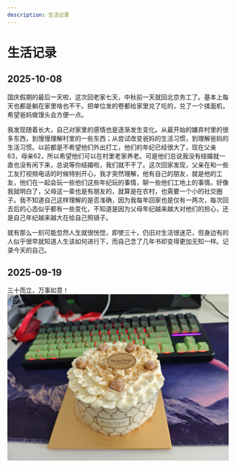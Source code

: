 ```yaml
---
description: 生活记录
---
```


# 生活记录

## 2025-10-08

国庆假期的最后一天啦，这次回老家七天，中秋前一天就回北京务工了。基本上每天也都是躺在家里啥也不干。把单位发的卷都给家里兑了吃的，兑了一个揉面机，希望爸妈做馒头会方便一点。

我发现随着长大，自己对家里的感情也是逐渐发生变化。从最开始的嫌弃村里的很多东西，到慢慢理解村里的一些东西；从尝试改变爸妈的生活习惯，到理解爸妈的生活习惯。以前都是不希望他们外出打工，他们的年纪已经很大了，现在父亲63，母亲62，所以希望他们可以在村里老家养老。可是他们总说我没有结婚就一直也没有闲下来，总说等你结婚啦，我们就不干了。这次回家发现，父亲在和一些工友打视频电话的时候特别开心，我才突然理解，他有自己的朋友，就是他的工友，他们在一起会玩一些他们这些年纪玩的事情，聊一些他们工地上的事情。好像我就明白了，父母这一辈也是有朋友的，就算是在农村，也需要一个小的社交圈子。我不知道自己这样理解的是否准确，因为我每年回家也是仅有一两次，每次回去后的心态似乎都有一些变化，不知道是因为父母年纪越来越大对他们的担心，还是自己年纪越来越大在给自己照镜子。

就有那么一刻可能忽然人生就很恍惚，即使三十，仍旧对生活很迷茫，但身边有的人似乎很早就知道人生该如何进行下，而自己念了几年书却变得更加无知一样。记录今天的自己。

## 2025-09-19
三十而立，万事如意！
![生日快乐](public/2025-09-19-sr.jpg)